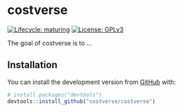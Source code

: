 
<!-- README.md is generated from README.Rmd. Please edit that file -->

# costverse

<!-- badges: start -->

[![Lifecycle:
maturing](https://img.shields.io/badge/lifecycle-maturing-blue.svg)](https://www.tidyverse.org/lifecycle/#maturing)
[![License:
GPLv3](https://img.shields.io/badge/License-GPLv3-blue.svg)](https://opensource.org/licenses/GPL-3.0)
<!-- badges: end -->

The goal of costverse is to …

## Installation

You can install the development version from
[GitHub](https://github.com/) with:

``` r
# install.packages("devtools")
devtools::install_github("costverse/costverse")
```

